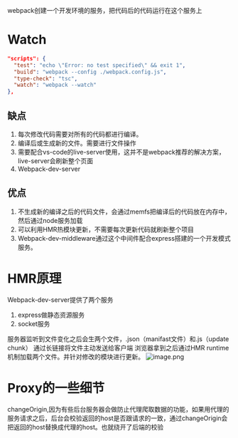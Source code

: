 webpack创建一个开发环境的服务，把代码后的代码运行在这个服务上
# Watch
```json
"scripts": {
  "test": "echo \"Error: no test specified\" && exit 1",
  "build": "webpack --config ./webpack.config.js",
  "type-check": "tsc",
  "watch": "webpack --watch"
},
```
## 缺点

1. 每次修改代码需要对所有的代码都进行编译。
2. 编译后或生成新的文件。需要进行文件操作
3. 需要配合vs-code的live-server使用，这并不是webpack推荐的解决方案，live-server会刷新整个页面
4. Webpack-dev-server
## 优点

1. 不生成新的编译之后的代码文件，会通过memfs把编译后的代码放在内存中，然后通过node服务加载
2. 可以利用HMR热模块更新，不需要每次更新代码就刷新整个项目
3. Webpack-dev-middleware通过这个中间件配合express搭建的一个开发模式服务。
# HMR原理
Webpack-dev-server提供了两个服务

1. express做静态资源服务
2. socket服务

服务器监听到文件变化之后会生两个文件，.json（manifast文件）和.js（update chunk）
通过长链接将文件主动发送给客户端
浏览器拿到之后通过HMR runtime机制加载两个文件。并针对修改的模块进行更新。
![image.png](https://cdn.nlark.com/yuque/0/2022/png/12763837/1649653916840-423ed47d-00ea-4a4b-8aea-5a5725a78452.png#averageHue=%23b9dae7&clientId=u8db3b1cb-3261-4&from=paste&id=u4522fe6c&originHeight=992&originWidth=1481&originalType=url&ratio=1&rotation=0&showTitle=false&size=492119&status=done&style=none&taskId=ua5515583-7bc8-4c6e-a428-bf5746a475a&title=)
# Proxy的一些细节
changeOrigin,因为有些后台服务器会做防止代理爬取数据的功能，如果用代理的服务请求之后，后台会校验返回的host是否跟请求的一致，通过changeOrigin会把返回的host替换成代理的host。也就绕开了后端的校验
